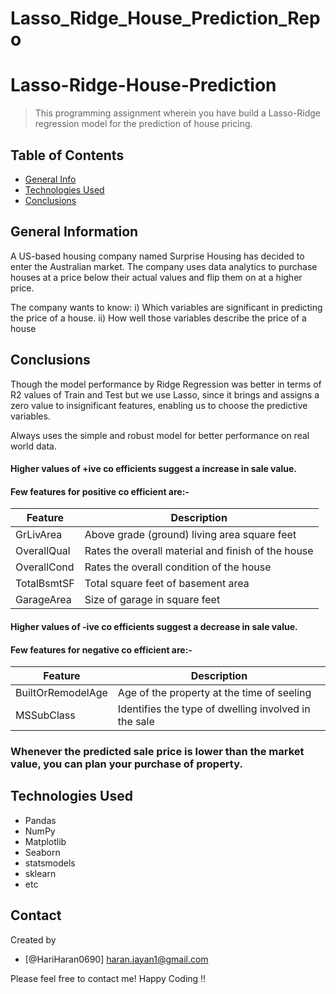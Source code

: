 # Lasso_Ridge_House_Prediction_Repo
# Lasso-Ridge-House-Prediction

> This programming assignment wherein you have build a Lasso-Ridge regression model for the prediction of house pricing.

## Table of Contents
* [General Info](#general-information)
* [Technologies Used](#technologies-used)
* [Conclusions](#conclusions)

<!-- You can include any other section that is pertinent to your problem -->

## General Information

A US-based housing company named Surprise Housing has decided to enter the Australian market. The company uses data analytics to purchase houses at a price below their actual values and flip them on at a higher price.

The company wants to know: i) Which variables are significant in predicting the price of a house. ii) How well those variables describe the price of a house

<!-- You don't have to answer all the questions - just the ones relevant to your project. -->

## Conclusions

Though the model performance by Ridge Regression was better in terms of R2 values of Train and Test but we use Lasso, since it brings and assigns a zero value to insignificant features, enabling us to choose the predictive variables.

Always uses the simple and robust model for better performance on real world data.

####  Higher values of +ive co efficients suggest a increase in sale value.
#### Few features for positive co efficient are:-
 |  Feature  |  Description  |
 |  ---  |  ---  |
 |  GrLivArea  |  Above grade (ground) living area square feet  |
 |  OverallQual  |  Rates the overall material and finish of the house  |
 |  OverallCond  |  Rates the overall condition of the house  |
 |  TotalBsmtSF  |  Total square feet of basement area  |
 |  GarageArea   |Size of garage in square feet  |
        
#### Higher values of -ive co efficients suggest a decrease in sale value.
#### Few features for negative co efficient are:-
   |  Feature  |  Description  |
   |  ---  |  ---  |
   |  BuiltOrRemodelAge  |  Age of the property at the time of seeling  |
   |  MSSubClass  |  Identifies the type of dwelling involved in the sale  |
   
   
### Whenever the predicted sale price is lower than the market value, you can plan your purchase of property.

<!-- You don't have to answer all the questions - just the ones relevant to your project. -->

## Technologies Used
- Pandas
- NumPy
- Matplotlib
- Seaborn
- statsmodels
- sklearn
- etc 

<!-- As the libraries versions keep on changing, it is recommended to mention the version of library used in this project -->

## Contact
Created by 

- [@HariHaran0690] haran.jayan1@gmail.com

Please feel free to contact me! Happy Coding !!

